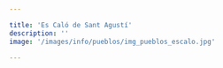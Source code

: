 ```yaml
---

title: 'Es Caló de Sant Agustí'
description: ''
image: '/images/info/pueblos/img_pueblos_escalo.jpg'

---
```

